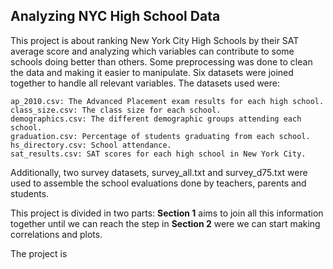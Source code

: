 ## Analyzing NYC High School Data

This project is about ranking New York City High Schools by their SAT average score and analyzing which variables can contribute to some schools doing better than others. Some preprocessing was done to clean the data and making it easier to manipulate. Six datasets were joined together to handle all relevant variables. The datasets used were:

    ap_2010.csv: The Advanced Placement exam results for each high school.
    class_size.csv: The class size for each school.
    demographics.csv: The different demographic groups attending each school.
    graduation.csv: Percentage of students graduating from each school.
    hs_directory.csv: School attendance.
    sat_results.csv: SAT scores for each high school in New York City.

Additionally, two survey datasets, survey_all.txt and survey_d75.txt were used to assemble the school evaluations done by teachers, parents and students.

This project is divided in two parts: __Section 1__ aims to join all this information together until we can reach the step in __Section 2__ were we can start making correlations and plots.

The project is 
